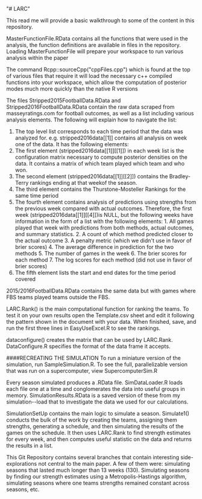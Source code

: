 "# LARC" 

This read me will provide a basic walkthrough to some of the content in this repository. 

MasterFunctionFile.RData contains all the functions that were used in the analysis, the function definitions are available in files in the repository. Loading MasterFunctionFile will prepare your workspace to run various analysis within the paper

The command Rcpp::sourceCpp("cppFiles.cpp") which is found at the top of various files that require it will load the necessary c++ compiled functions into your workspace, which allow the computation of posterior modes much more quickly than the native R versions

The files Stripped2015FootballData.RData and Stripped2016FootballData.RData contain the raw data scraped from masseyratings.com for football outcomes, as well as a list including various analysis elements. The following will explain how to navigate the list:

1. The top level list corresponds to each time period that the data was analyzed for. e.g. stripped2016data[[1]] contains all analysis on week one of the data. It has the following elements:
  1. The first element (stripped2016data[[1]][[1]]) in each week list is the configuration matrix necessary to compute posterior densities on the data. It contains a matrix of which team played which team and who    won.
  2. The second element (stripped2016data[[1]][[2]]) contains the Bradley-Terry rankings ending at that weekof the season.
  3. The third element contains the Thurstone-Mosteller Rankings for the same time period
  4. The fourth element contains analysis of predictions using strengths from the previous week compared with actual outcomes. Therefore, the first week (stripped2016data[[1]][[4]])is NULL, but the following weeks      have information in the form of a list with the following elements:
    1. All games played that week with predictions from both methods, actual outcomes, and summary statistics.
    2. A count of which method predicted closer to the actual outcome
    3. A penalty metric (which we didn't use in favor of brier scores)
    4. The average difference in prediction for the two methods
    5. The number of games in the week
    6. The brier scores for each method
    7. The log scores for each method (did not use in favor of brier scores)
  5. The fifth element lists the start and end dates for the time period covered
  
2015/2016FootballData.RData contains the same data but with games where FBS teams played teams outside the FBS.

LARC.Rank() is the main computational function for ranking the teams. To test it on your own results open the Template.csv sheet and edit it following the pattern shown in the document with your data. When finished, save, and run the first three lines in EasyUseExcel.R to see the rankings.

dataconfigure() creates the matrix that can be used by LARC.Rank. DataConfigure.R specifies the format of the data frame it accepts.


####RECREATING THE SIMULATION
To run a miniature version of the simulation, run SampleSimulation.R. To see the full, parallelizable version that was run on a supercomputer, view SupercomputerSim.R

Every season simulated produces a .RData file. SimDataLoader.R loads each file one at a time and conglomerates the data into useful groups in memory. SimulationResults.RData is a saved version of these from my simulation--load that to investigate the data we used for our calculations.

SimulationSetUp contains the main logic to simulate a season. Simulate1() conducts the bulk of the work by creating the teams, assigning them strengths, generating a schedule, and then simulating the results of the games on the schedule. It then uses LARC.Rank to find strength estimates for every week, and then computes useful statistic on the data and returns the results in a list.


This Git Repository contains several branches that contain interesting side-explorations not central to the main paper. A few of them were: simulating seasons that lasted much longer than 13 weeks (130). Simulating seasons by finding our strength estimates using a Metropolis-Hastings algorithm, simulating seasons where one teams strengths remained constant across seasons, etc.
